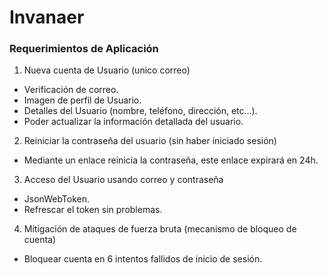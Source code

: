# Invanaer
### Requerimientos de Aplicación
1. Nueva cuenta de Usuario (unico correo)

* Verificación de correo.
* Imagen de perfil de Usuario.
* Detalles del Usuario (nombre, teléfono, dirección, etc...).
* Poder actualizar la información detallada del usuario.

2. Reiniciar la contraseña del usuario (sin haber iniciado sesión)

* Mediante un enlace reinicia la contraseña, este enlace expirará en 24h.
 
3. Acceso del Usuario usando correo y contraseña
  
* JsonWebToken.
* Refrescar el token sin problemas.

4. Mitigación de ataques de fuerza bruta (mecanismo de bloqueo de cuenta)

* Bloquear cuenta en 6 intentos fallidos de inicio de sesión.
  
